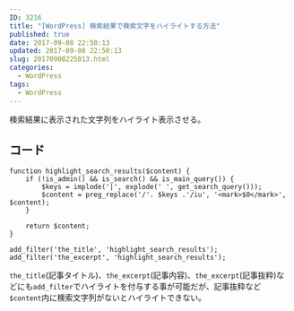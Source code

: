 ```yaml
---
ID: 3216
title: "[WordPress] 検索結果で検索文字をハイライトする方法"
published: true
date: 2017-09-08 22:50:13
updated: 2017-09-08 22:50:13
slug: 20170908225013.html
categories:
  - WordPress
tags:
  - WordPress
---
```


検索結果に表示された文字列をハイライト表示させる。

<!--more-->

## コード

```language-php
function highlight_search_results($content) {
    if (!is_admin() && is_search() && is_main_query()) {
        $keys = implode('|', explode(' ', get_search_query()));
        $content = preg_replace('/'. $keys .'/iu', '<mark>$0</mark>', $content);
    }

    return $content;
}

add_filter('the_title', 'highlight_search_results');
add_filter('the_excerpt', 'highlight_search_results');
```

`the_title`(記事タイトル)、`the_excerpt`(記事内容)、`the_excerpt`(記事抜粋)などにも`add_filter`でハイライトを付与する事が可能だが、記事抜粋など`$content`内に検索文字列がないとハイライトできない。
